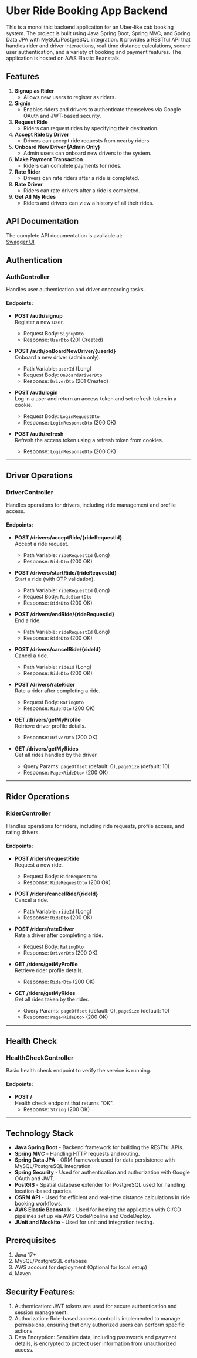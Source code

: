 # Uber Ride Booking App Backend

This is a monolithic backend application for an Uber-like cab booking system. The project is built using Java Spring Boot, Spring MVC, and Spring Data JPA with MySQL/PostgreSQL integration. It provides a RESTful API that handles rider and driver interactions, real-time distance calculations, secure user authentication, and a variety of booking and payment features. The application is hosted on AWS Elastic Beanstalk.

## Features

1. **Signup as Rider**
   - Allows new users to register as riders.
2. **Signin**
   - Enables riders and drivers to authenticate themselves via Google OAuth and JWT-based security.
3. **Request Ride**
   - Riders can request rides by specifying their destination.
4. **Accept Ride by Driver**
   - Drivers can accept ride requests from nearby riders.
5. **Onboard New Driver (Admin Only)**
   - Admin users can onboard new drivers to the system.
6. **Make Payment Transaction**
   - Riders can complete payments for rides.
7. **Rate Rider**
   - Drivers can rate riders after a ride is completed.
8. **Rate Driver**
   - Riders can rate drivers after a ride is completed.
9. **Get All My Rides**
   - Riders and drivers can view a history of all their rides.

## API Documentation

The complete API documentation is available at:  
[Swagger UI](http://uberapp-springboot-env.eba-wkcd9jcr.us-east-1.elasticbeanstalk.com/swagger-ui/index.html)

## Authentication

### AuthController

Handles user authentication and driver onboarding tasks.

#### Endpoints:

- **POST /auth/signup**  
  Register a new user.
  - Request Body: `SignupDto`
  - Response: `UserDto` (201 Created)

- **POST /auth/onBoardNewDriver/{userId}**  
  Onboard a new driver (admin only).
  - Path Variable: `userId` (Long)
  - Request Body: `OnBoardDriverDto`
  - Response: `DriverDto` (201 Created)

- **POST /auth/login**  
  Log in a user and return an access token and set refresh token in a cookie.
  - Request Body: `LoginRequestDto`
  - Response: `LoginResponseDto` (200 OK)

- **POST /auth/refresh**  
  Refresh the access token using a refresh token from cookies.
  - Response: `LoginResponseDto` (200 OK)

---

## Driver Operations

### DriverController

Handles operations for drivers, including ride management and profile access.

#### Endpoints:

- **POST /drivers/acceptRide/{rideRequestId}**  
  Accept a ride request.
  - Path Variable: `rideRequestId` (Long)
  - Response: `RideDto` (200 OK)

- **POST /drivers/startRide/{rideRequestId}**  
  Start a ride (with OTP validation).
  - Path Variable: `rideRequestId` (Long)
  - Request Body: `RideStartDto`
  - Response: `RideDto` (200 OK)

- **POST /drivers/endRide/{rideRequestId}**  
  End a ride.
  - Path Variable: `rideRequestId` (Long)
  - Response: `RideDto` (200 OK)

- **POST /drivers/cancelRide/{rideId}**  
  Cancel a ride.
  - Path Variable: `rideId` (Long)
  - Response: `RideDto` (200 OK)

- **POST /drivers/rateRider**  
  Rate a rider after completing a ride.
  - Request Body: `RatingDto`
  - Response: `RiderDto` (200 OK)

- **GET /drivers/getMyProfile**  
  Retrieve driver profile details.
  - Response: `DriverDto` (200 OK)

- **GET /drivers/getMyRides**  
  Get all rides handled by the driver.
  - Query Params: `pageOffset` (default: 0), `pageSize` (default: 10)
  - Response: `Page<RideDto>` (200 OK)

---

## Rider Operations

### RiderController

Handles operations for riders, including ride requests, profile access, and rating drivers.

#### Endpoints:

- **POST /riders/requestRide**  
  Request a new ride.
  - Request Body: `RideRequestDto`
  - Response: `RideRequestDto` (200 OK)

- **POST /riders/cancelRide/{rideId}**  
  Cancel a ride.
  - Path Variable: `rideId` (Long)
  - Response: `RideDto` (200 OK)

- **POST /riders/rateDriver**  
  Rate a driver after completing a ride.
  - Request Body: `RatingDto`
  - Response: `DriverDto` (200 OK)

- **GET /riders/getMyProfile**  
  Retrieve rider profile details.
  - Response: `RiderDto` (200 OK)

- **GET /riders/getMyRides**  
  Get all rides taken by the rider.
  - Query Params: `pageOffset` (default: 0), `pageSize` (default: 10)
  - Response: `Page<RideDto>` (200 OK)

---

## Health Check

### HealthCheckController

Basic health check endpoint to verify the service is running.

#### Endpoints:

- **POST /**  
  Health check endpoint that returns "OK".
  - Response: `String` (200 OK)

---

## Technology Stack

- **Java Spring Boot** - Backend framework for building the RESTful APIs.
- **Spring MVC** - Handling HTTP requests and routing.
- **Spring Data JPA** - ORM framework used for data persistence with MySQL/PostgreSQL integration.
- **Spring Security** - Used for authentication and authorization with Google OAuth and JWT.
- **PostGIS** - Spatial database extender for PostgreSQL used for handling location-based queries.
- **OSRM API** - Used for efficient and real-time distance calculations in ride booking workflows.
- **AWS Elastic Beanstalk** - Used for hosting the application with CI/CD pipelines set up via AWS CodePipeline and CodeDeploy.
- **JUnit and Mockito** - Used for unit and integration testing.

## Prerequisites

1. Java 17+
2. MySQL/PostgreSQL database
3. AWS account for deployment (Optional for local setup)
4. Maven

## Security Features:

1. Authentication: JWT tokens are used for secure authentication and session management.
2. Authorization: Role-based access control is implemented to manage permissions, ensuring that only authorized users can perform specific actions.
3. Data Encryption: Sensitive data, including passwords and payment details, is encrypted to protect user information from unauthorized access.
